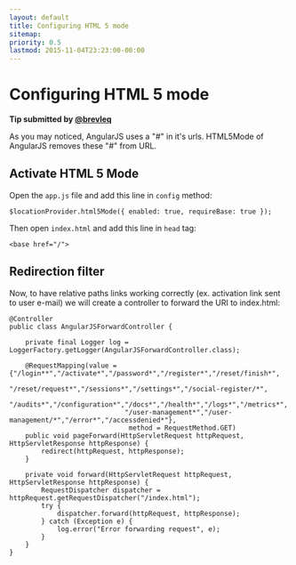 ```yaml
---
layout: default
title: Configuring HTML 5 mode
sitemap:
priority: 0.5
lastmod: 2015-11-04T23:23:00-00:00
---
```


# Configuring HTML 5 mode

__Tip submitted by [@brevleq](https://github.com/brevleq)__

As you may noticed, AngularJS uses a "#" in it's urls. HTML5Mode of AngularJS removes these "#" from URL.

## Activate HTML 5 Mode

Open the `app.js` file and add this line in `config` method:

    $locationProvider.html5Mode({ enabled: true, requireBase: true });

Then open `index.html` and add this line in `head` tag:

    <base href="/">
    
## Redirection filter     
    
Now, to have relative paths links working correctly (ex. activation link sent to user e-mail) we will create a controller to forward the URI to index.html:
    
    @Controller
    public class AngularJSForwardController {

        private final Logger log = LoggerFactory.getLogger(AngularJSForwardController.class);

        @RequestMapping(value = {"/login**","/activate*","/password*","/register*","/reset/finish*",
                                 "/reset/request*","/sessions*","/settings*","/social-register/*",
                                 "/audits*","/configuration*","/docs*","/health*","/logs*","/metrics*",
                                 "/user-management*","/user-management/*","/error*","/accessdenied*"},
                                  method = RequestMethod.GET)
        public void pageForward(HttpServletRequest httpRequest, HttpServletResponse httpResponse) {
            redirect(httpRequest, httpResponse);
        }           

        private void forward(HttpServletRequest httpRequest, HttpServletResponse httpResponse) {
            RequestDispatcher dispatcher = httpRequest.getRequestDispatcher("/index.html");
            try {
                dispatcher.forward(httpRequest, httpResponse);
            } catch (Exception e) {
                log.error("Error forwarding request", e);
            }
        }
    }